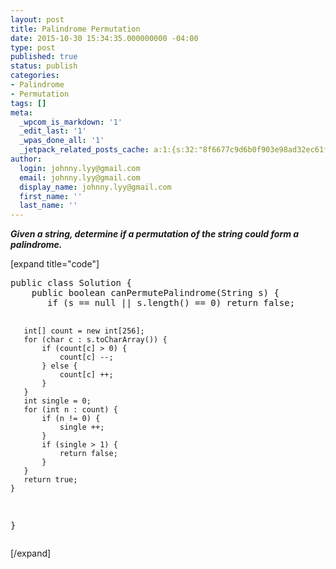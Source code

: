 ```yaml
---
layout: post
title: Palindrome Permutation
date: 2015-10-30 15:34:35.000000000 -04:00
type: post
published: true
status: publish
categories:
- Palindrome
- Permutation
tags: []
meta:
  _wpcom_is_markdown: '1'
  _edit_last: '1'
  _wpas_done_all: '1'
  _jetpack_related_posts_cache: a:1:{s:32:"8f6677c9d6b0f903e98ad32ec61f8deb";a:2:{s:7:"expires";i:1469174876;s:7:"payload";a:3:{i:0;a:1:{s:2:"id";i:1208;}i:1;a:1:{s:2:"id";i:393;}i:2;a:1:{s:2:"id";i:1422;}}}}
author:
  login: johnny.lyy@gmail.com
  email: johnny.lyy@gmail.com
  display_name: johnny.lyy@gmail.com
  first_name: ''
  last_name: ''
---
```

<p><strong><em>Given a string, determine if a permutation of the string could form a palindrome.</em></strong></p>
<p>[expand title="code"]</p>
<pre>
public class Solution {
    public boolean canPermutePalindrome(String s) {
       if (s == null || s.length() == 0) return false;
       
       int[] count = new int[256];
       for (char c : s.toCharArray()) {
           if (count[c] > 0) {
               count[c] --;
           } else {
               count[c] ++; 
           }
       }
       int single = 0;
       for (int n : count) {
           if (n != 0) {
               single ++;
           }
           if (single > 1) {
               return false;
           }
       }
       return true;
    }
}
</pre>
<p>[/expand]</p>
